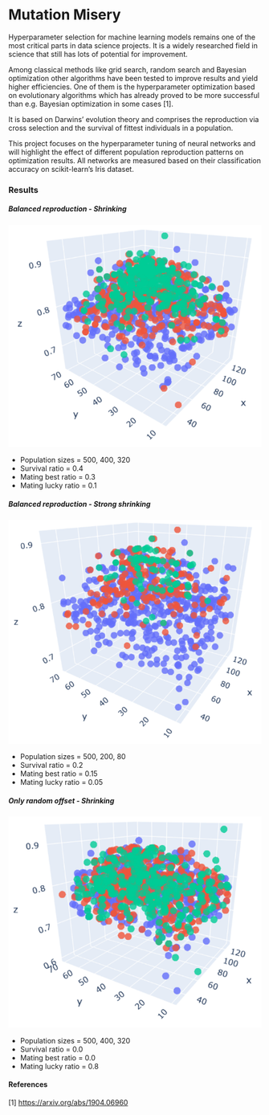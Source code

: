 # Mutation Misery

Hyperparameter selection for machine learning models remains one of the most critical parts in data
science projects. It is a widely researched field in science that still has lots of potential
for improvement.

Among classical methods like grid search, random search and Bayesian optimization other algorithms
have been tested to improve results and yield higher efficiencies. One of them is the hyperparameter
optimization based on evolutionary algorithms which has already proved to be more successful than
e.g. Bayesian optimization in some cases [1].

It is based on Darwins’ evolution theory and comprises the reproduction via cross selection and the 
survival of fittest individuals in a population.

This project focuses on the hyperparameter tuning of neural networks and will highlight the
effect of different population reproduction patterns on optimization results. All networks are measured based
on their classification accuracy on scikit-learn’s Iris dataset.

### Results

##### Balanced reproduction - Shrinking

![Benchmark case](screenshots/benchmark_case.png)

* Population sizes = 500, 400, 320
* Survival ratio = 0.4
* Mating best ratio = 0.3
* Mating lucky ratio = 0.1

##### Balanced reproduction - Strong shrinking

![Case 2](screenshots/strongshrinking_case.png)

* Population sizes = 500, 200, 80
* Survival ratio = 0.2
* Mating best ratio = 0.15
* Mating lucky ratio = 0.05

##### Only random offset - Shrinking

![Case 3](screenshots/randomselection_case.png)

* Population sizes = 500, 400, 320
* Survival ratio = 0.0
* Mating best ratio = 0.0
* Mating lucky ratio = 0.8

#### References

[1] https://arxiv.org/abs/1904.06960